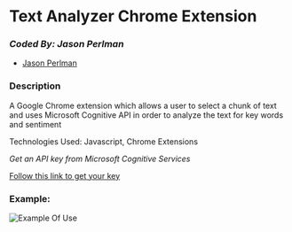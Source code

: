 # Text Analyzer Chrome Extension
### *Coded By: Jason Perlman*
* [Jason Perlman](https://github.com/jpperlm)

### Description

A Google Chrome extension which allows a user to select a chunk of text and uses Microsoft Cognitive API in order to analyze the text for key words and sentiment

Technologies Used: Javascript, Chrome Extensions

*Get an API key from Microsoft Cognitive Services*

[Follow this link to get your key](https://www.microsoft.com/cognitive-services/en-us/text-analytics-api)



### Example:

![Example Of Use](https://user-images.githubusercontent.com/12966977/47436604-ccfb4e80-d774-11e8-8ad4-0ee7a03c6c2f.gif)
